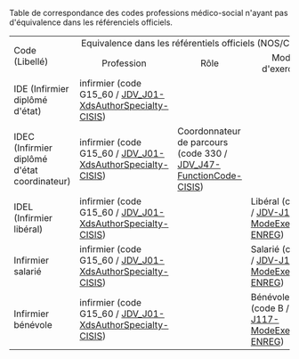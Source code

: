  Table de correspondance des codes professions médico-social n'ayant pas d'équivalence dans les référenciels officiels.

 <table>
<tr>
 <td rowspan="2">Code (Libellé)</td>
        <td  colspan="3" align="center">Equivalence dans les référentiels officiels (NOS/CI-SIS)</td>
    </tr>
    <tr>
        <td align="center">Profession</td>
        <td align="center">Rôle</td>
        <td align="center">Mode d'exercice</td>
    </tr>
<tr>
        <td>IDE (Infirmier diplômé d'état)</td>
        <td>infirmier (code G15_60 / <a href="https://ansforge.github.io/IG-terminologie-de-sante/ig/main/ValueSet-JDV-J01-XdsAuthorSpecialty-CISIS.html">JDV_J01-XdsAuthorSpecialty-CISIS</a>)</td>
        <td></td>
       <td></td>
    </tr>
<tr>
        <td>IDEC (Infirmier diplômé d'état coordinateur)</td>
        <td>infirmier (code G15_60 / <a href="https://ansforge.github.io/IG-terminologie-de-sante/ig/main/ValueSet-JDV-J01-XdsAuthorSpecialty-CISIS.html">JDV_J01-XdsAuthorSpecialty-CISIS</a>)</td>
        <td>Coordonnateur de parcours (code 330 / <a href="https://ansforge.github.io/IG-terminologie-de-sante/ig/main/ValueSet-JDV-J47-FunctionCode-CISIS.html">JDV_J47-FunctionCode-CISIS</a>)</td>
        <td></td>
    </tr>
<tr>
           <td>IDEL (Infirmier libéral)</td>
          <td>infirmier (code G15_60 / <a href="https://ansforge.github.io/IG-terminologie-de-sante/ig/main/ValueSet-JDV-J01-XdsAuthorSpecialty-CISIS.html">JDV_J01-XdsAuthorSpecialty-CISIS</a>)</td>
         <td></td>
         <td>Libéral (code L / <a href="https://ansforge.github.io/IG-terminologie-de-sante/ig/main/ValueSet-JDV-J117-ModeExercice-ENREG.html">JDV-J117-ModeExercice-ENREG</a>)</td>
    </tr>
<tr>
        <td>Infirmier salarié</td>
       <td>infirmier (code G15_60 / <a href="https://ansforge.github.io/IG-terminologie-de-sante/ig/main/ValueSet-JDV-J01-XdsAuthorSpecialty-CISIS.html">JDV_J01-XdsAuthorSpecialty-CISIS</a>)</td>
       <td></td>
      <td>Salarié (code S / <a href="https://ansforge.github.io/IG-terminologie-de-sante/ig/main/ValueSet-JDV-J117-ModeExercice-ENREG.html">JDV-J117-ModeExercice-ENREG</a>)</td>
</tr>
<tr>
       <td>Infirmier bénévole</td>
       <td>infirmier (code G15_60 / <a href="https://ansforge.github.io/IG-terminologie-de-sante/ig/main/ValueSet-JDV-J01-XdsAuthorSpecialty-CISIS.html">JDV_J01-XdsAuthorSpecialty-CISIS</a>)</td>
       <td></td>
      <td>Bénévole (code B / <a href="https://ansforge.github.io/IG-terminologie-de-sante/ig/main/ValueSet-JDV-J117-ModeExercice-ENREG.html">JDV-J117-ModeExercice-ENREG</a>)</td>
</tr>
</table>
